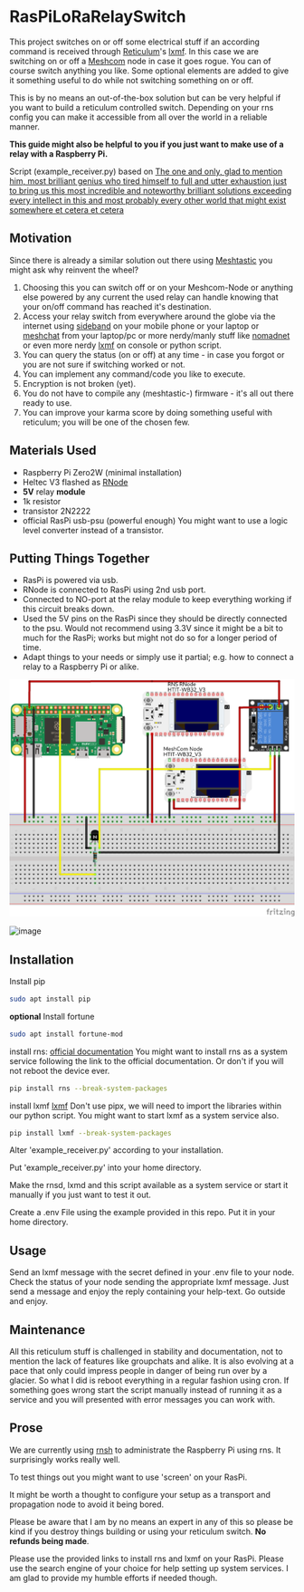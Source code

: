 # RasPiLoRaRelaySwitch

This project switches on or off some electrical stuff if an according command is received through [Reticulum](https://reticulum.network)'s  [lxmf](https://github.com/markqvist/LXMF). 
In this case we are switching on or off a [Meshcom](https://icssw.org/meshcom/) node in case it goes rogue. You can of course switch anything you like. 
Some optional elements are added to give it something useful to do while not switching something on or off.

This is by no means an out-of-the-box solution but can be very helpful if you want to build a reticulum controlled switch. Depending on your rns config you can make it accessible from all over the world in a reliable manner.

**This guide might also be helpful to you if you just want to make use of a relay with a Raspberry Pi.**

Script (example_receiver.py) based on [The one and only, glad to mention him, most brilliant genius who tired himself to full and utter exhaustion just to bring us this most incredible and noteworthy brilliant solutions exceeding every intellect in this and most probably every other world that might exist somewhere et cetera et cetera](https://github.com/markqvist/LXMF/tree/master/docs)

## Motivation
Since there is already a similar solution out there using [Meshtastic](https://meshtastic.org/) you might ask why reinvent the wheel? 
1. Choosing this you can switch off or on your Meshcom-Node or anything else powered by any current the used relay can handle knowing that your on/off command has reached it's destination.
2. Access your relay switch from everywhere around the globe via the internet using [sideband](https://github.com/markqvist/Sideband)   on your mobile phone or your laptop or [meshchat](https://github.com/liamcottle/reticulum-meshchat) from your laptop/pc or more nerdy/manly stuff like [nomadnet](https://github.com/markqvist/nomadnet) or even more nerdy [lxmf](https://github.com/markqvist/lxmf) on console or python script. 
3. You can query the status (on or off) at any time - in case you forgot or you are not sure if switching worked or not.
4. You can implement any command/code you like to execute.
5. Encryption is not broken (yet).
6. You do not have to compile any (meshtastic-) firmware - it's all out there ready to use.
7. You can improve your karma score by doing something useful with reticulum; you will be one of the chosen few.

## Materials Used
* Raspberry Pi Zero2W (minimal installation)
* Heltec V3 flashed as [RNode](https://github.com/markqvist/RNode_Firmware)
* __5V__ relay __module__
* 1k resistor
* transistor 2N2222
* official RasPi usb-psu (powerful enough)
You might want to use a logic level converter instead of a transistor. 

## Putting Things Together
* RasPi is powered via usb.
* RNode is connected to RasPi using 2nd usb port. 
* Connected to NO-port at the relay module to keep everything working if this circuit breaks down.
* Used the 5V pins on the RasPi since they should be directly connected to the psu. Would not recommend using 3.3V since it might be a bit to much for the RasPi; works but might not do so for a longer period of time. 
* Adapt things to your needs or simply use it partial; e.g. how to connect a relay to a Raspberry Pi or alike.

![Assembly](/WaTu_Schalter_bb.png)

<img width="629" height="888" alt="image" src="https://github.com/user-attachments/assets/5b2aae3f-8971-4930-ae13-a3ee12520e0c" />


## Installation
Install pip
```bash
sudo apt install pip
```
__optional__
Install fortune
```bash
sudo apt install fortune-mod
```
install rns: [official documentation](https://reticulum.network/manual/gettingstartedfast.html) You might want to install rns as a system service following the link to the official documentation. Or don't if you will not reboot the device ever.
```bash
pip install rns --break-system-packages
```
install lxmf [lxmf](https://github.com/markqvist/LXMF) Don't use pipx, we will need to import the libraries within our python script. You might want to start lxmf as a system service also. 
```bash
pip install lxmf --break-system-packages
``` 
Alter 'example_receiver.py' according to your installation.

Put 'example_receiver.py' into your home directory.

Make the rnsd, lxmd and this script available as a system service or start it manually if you just want to test it out. 

Create a .env File using the example provided in this repo. Put it in your home directory.

## Usage
Send an lxmf message with the secret defined in your .env file to your node. Check the status of your node sending the appropriate lxmf message. Just send a message and enjoy the reply containing your help-text. Go outside and enjoy.

## Maintenance
All this reticulum stuff is challenged in stability and documentation, not to mention the lack of features like groupchats and alike. It is also evolving at a pace that only could impress people in danger of being run over by a glacier.
So what I did is reboot everything in a regular fashion using cron.
If something goes wrong start the script manually instead of running it as a service and you will presented with error messages you can work with.

## Prose
We are currently using [rnsh](https://github.com/acehoss/rnsh) to administrate the Raspberry Pi using rns. It surprisingly works really well. 

To test things out you might want to use 'screen' on your RasPi.

It might be worth a thought to configure your setup as a transport and propagation node to avoid it being bored.

Please be aware that I am by no means an expert in any of this so please be kind if you destroy things building or using your reticulum switch. __No refunds being made__.

Please use the provided links to install rns and lxmf on your RasPi. Please use the search engine of your choice for help setting up system services. I am glad to provide my humble efforts if needed though.



